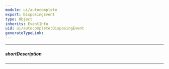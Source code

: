 ```yaml
---
module: ui/autocomplete
export: DisposingEvent
type: Object
inherits: EventInfo
uid: ui/autocomplete:DisposingEvent
generateTypeLink: 
---
```

---
##### shortDescription
<!-- Description goes here -->

---
<!-- Description goes here -->